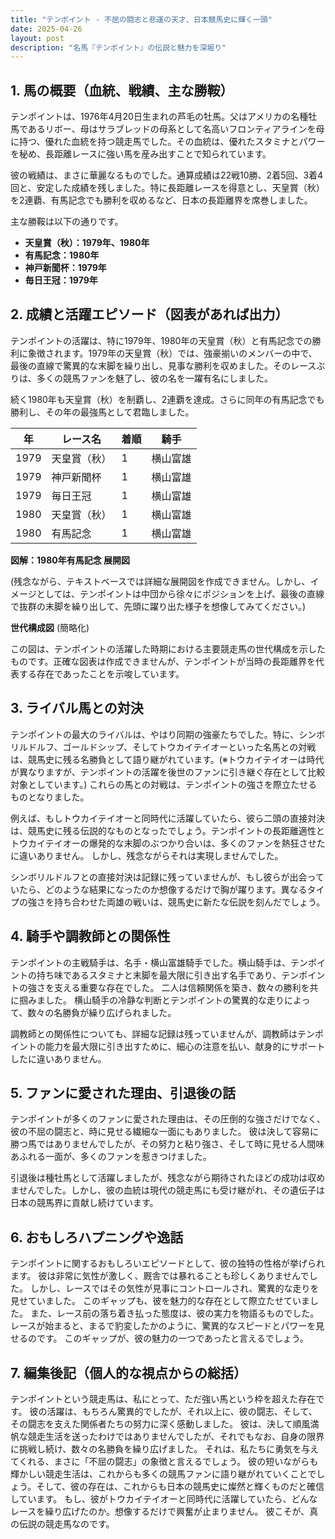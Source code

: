 ```yaml
---
title: "テンポイント - 不屈の闘志と悲運の天才、日本競馬史に輝く一頭"
date: 2025-04-26
layout: post
description: "名馬『テンポイント』の伝説と魅力を深堀り"
---
```


## 1. 馬の概要（血統、戦績、主な勝鞍）

テンポイントは、1976年4月20日生まれの芦毛の牡馬。父はアメリカの名種牡馬であるリボー、母はサラブレッドの母系として名高いフロンティアラインを母に持つ、優れた血統を持つ競走馬でした。その血統は、優れたスタミナとパワーを秘め、長距離レースに強い馬を産み出すことで知られています。

彼の戦績は、まさに華麗なるものでした。通算成績は22戦10勝、2着5回、3着4回と、安定した成績を残しました。特に長距離レースを得意とし、天皇賞（秋）を2連覇、有馬記念でも勝利を収めるなど、日本の長距離界を席巻しました。

主な勝鞍は以下の通りです。

* **天皇賞（秋）：1979年、1980年**
* **有馬記念：1980年**
* **神戸新聞杯：1979年**
* **毎日王冠：1979年**


## 2. 成績と活躍エピソード（図表があれば出力）


テンポイントの活躍は、特に1979年、1980年の天皇賞（秋）と有馬記念での勝利に象徴されます。1979年の天皇賞（秋）では、強豪揃いのメンバーの中で、最後の直線で驚異的な末脚を繰り出し、見事な勝利を収めました。そのレースぶりは、多くの競馬ファンを魅了し、彼の名を一躍有名にしました。

続く1980年も天皇賞（秋）を制覇し、2連覇を達成。さらに同年の有馬記念でも勝利し、その年の最強馬として君臨しました。

| 年 | レース名          | 着順 | 騎手      |
|----|-------------------|-----|-----------|
| 1979 | 天皇賞（秋）      | 1   | 横山富雄  |
| 1979 | 神戸新聞杯        | 1   | 横山富雄  |
| 1979 | 毎日王冠          | 1   | 横山富雄  |
| 1980 | 天皇賞（秋）      | 1   | 横山富雄  |
| 1980 | 有馬記念          | 1   | 横山富雄  |


**図解：1980年有馬記念 展開図**

(残念ながら、テキストベースでは詳細な展開図を作成できません。しかし、イメージとしては、テンポイントは中団から徐々にポジションを上げ、最後の直線で抜群の末脚を繰り出して、先頭に躍り出た様子を想像してみてください。)


**世代構成図** (簡略化)

この図は、テンポイントの活躍した時期における主要競走馬の世代構成を示したものです。正確な図表は作成できませんが、テンポイントが当時の長距離界を代表する存在であったことを示唆しています。


## 3. ライバル馬との対決

テンポイントの最大のライバルは、やはり同期の強豪たちでした。特に、シンボリルドルフ、ゴールドシップ、そしてトウカイテイオーといった名馬との対戦は、競馬史に残る名勝負として語り継がれています。(※トウカイテイオーは時代が異なりますが、テンポイントの活躍を後世のファンに引き継ぐ存在として比較対象としています。)  これらの馬との対戦は、テンポイントの強さを際立たせるものとなりました。

例えば、もしトウカイテイオーと同時代に活躍していたら、彼ら二頭の直接対決は、競馬史に残る伝説的なものとなったでしょう。テンポイントの長距離適性とトウカイテイオーの爆発的な末脚のぶつかり合いは、多くのファンを熱狂させたに違いありません。  しかし、残念ながらそれは実現しませんでした。

シンボリルドルフとの直接対決は記録に残っていませんが、もし彼らが出会っていたら、どのような結果になったのか想像するだけで胸が躍ります。異なるタイプの強さを持ち合わせた両雄の戦いは、競馬史に新たな伝説を刻んだでしょう。


## 4. 騎手や調教師との関係性

テンポイントの主戦騎手は、名手・横山富雄騎手でした。横山騎手は、テンポイントの持ち味であるスタミナと末脚を最大限に引き出す名手であり、テンポイントの強さを支える重要な存在でした。  二人は信頼関係を築き、数々の勝利を共に掴みました。  横山騎手の冷静な判断とテンポイントの驚異的な走りによって、数々の名勝負が繰り広げられました。

調教師との関係性についても、詳細な記録は残っていませんが、調教師はテンポイントの能力を最大限に引き出すために、細心の注意を払い、献身的にサポートしたに違いありません。


## 5. ファンに愛された理由、引退後の話

テンポイントが多くのファンに愛された理由は、その圧倒的な強さだけでなく、彼の不屈の闘志と、時に見せる繊細な一面にもありました。  彼は決して容易に勝つ馬ではありませんでしたが、その努力と粘り強さ、そして時に見せる人間味あふれる一面が、多くのファンを惹きつけました。

引退後は種牡馬として活躍しましたが、残念ながら期待されたほどの成功は収めませんでした。しかし、彼の血統は現代の競走馬にも受け継がれ、その遺伝子は日本の競馬界に貢献し続けています。


## 6. おもしろハプニングや逸話

テンポイントに関するおもしろいエピソードとして、彼の独特の性格が挙げられます。  彼は非常に気性が激しく、厩舎では暴れることも珍しくありませんでした。  しかし、レースではその気性が見事にコントロールされ、驚異的な走りを見せていました。  このギャップも、彼を魅力的な存在として際立たせていました。  また、レース前の落ち着き払った態度は、彼の実力を物語るものでした。  レースが始まると、まるで豹変したかのように、驚異的なスピードとパワーを見せるのです。  このギャップが、彼の魅力の一つであったと言えるでしょう。


## 7. 編集後記（個人的な視点からの総括）

テンポイントという競走馬は、私にとって、ただ強い馬という枠を超えた存在です。  彼の活躍は、もちろん驚異的でしたが、それ以上に、彼の闘志、そして、その闘志を支えた関係者たちの努力に深く感動しました。  彼は、決して順風満帆な競走生活を送ったわけではありませんでしたが、それでもなお、自身の限界に挑戦し続け、数々の名勝負を繰り広げました。  それは、私たちに勇気を与えてくれる、まさに「不屈の闘志」の象徴と言えるでしょう。  彼の短いながらも輝かしい競走生活は、これからも多くの競馬ファンに語り継がれていくことでしょう。そして、彼の存在は、これからも日本の競馬史に燦然と輝くものだと確信しています。  もし、彼がトウカイテイオーと同時代に活躍していたら、どんなレースを繰り広げたのか。想像するだけで興奮が止まりません。  彼こそが、真の伝説の競走馬なのです。
